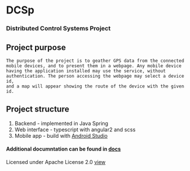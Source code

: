 # DCSp
### Distributed Control Systems Project

## Project purpose
	The purpose of the project is to geather GPS data from the connected
	mobile devices, and to present them in a webpage. Any mobile device
	having the application installed may use the service, without
	authentication. The person accessing the webpage may select a device id,
	and a map will appear showing the route of the device with the given id.

## Project structure
1. Backend - implemented in Java Spring
2. Web interface - typescript with angular2 and scss
3. Mobile app - build with [Android Studio](https://developer.android.com/studio/index.html)

#### Additional documntation can be found in [docs](docs/)

Licensed under Apache License 2.0 [view](LICENSE)
